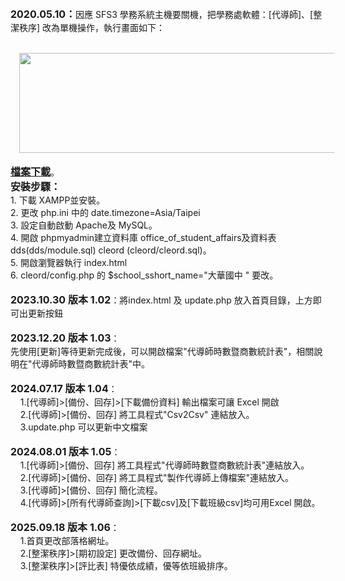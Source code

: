 <b><span style="font-size: medium;">2020.05.10：</span></b>因應 SFS3 學務系統主機要關機，把學務處軟體：[代導師]、[整潔秩序] 改為單機操作，執行畫面如下：<br />
<br />
<div class="separator" style="clear: both; text-align: center;">
<a href="https://blogger.googleusercontent.com/img/b/R29vZ2xl/AVvXsEjariaOASAX1DwsDUqWo6NgoIQz8KCYTP8cY6YeP4O6tRncs8sVz06lmiBMuEGRUmkfSfT_WB0MZrW4UV5_7p3EHEmM9FYHfLBMHgvOZffxy8xzsd-nrHOv9paYmRDf-HyF4lA_oQpMLPxq/s1600/%25E6%2593%25B7%25E5%258F%2596.JPG" style="margin-left: 1em; margin-right: 1em;"><img border="0" height="160" src="https://blogger.googleusercontent.com/img/b/R29vZ2xl/AVvXsEjariaOASAX1DwsDUqWo6NgoIQz8KCYTP8cY6YeP4O6tRncs8sVz06lmiBMuEGRUmkfSfT_WB0MZrW4UV5_7p3EHEmM9FYHfLBMHgvOZffxy8xzsd-nrHOv9paYmRDf-HyF4lA_oQpMLPxq/s640/%25E6%2593%25B7%25E5%258F%2596.JPG" width="640" /></a></div>
<br />
<!--more--><a href="https://github.com/CetaceaWang/OfficeOfStudentAffairs/archive/refs/heads/main.zip" target="_blank"><b><span style="font-size: medium;">檔案下載</span></b></a>。<br /><b><span style="font-size: medium;">
安裝步驟：</span></b><br />
1. 下載 XAMPP並安裝。<br />
2. 更改 php.ini 中的 date.timezone=Asia/Taipei<br />
3. 設定自動啟動 Apache及 MySQL。<br />
4. 開啟 phpmyadmin建立資料庫 office_of_student_affairs及資料表 dds(dds/module.sql) cleord (cleord/cleord.sql)。<br />
5. 開啟瀏覽器執行 index.html<br />
6. cleord/config.php 的 $school_sshort_name="大華國中 " 要改。<div><br /></div><div><b><span style="font-size: medium;">2023.10.30 版本 1.02</span></b>：將index.html 及 update.php 放入首頁目錄，上方即可出更新按鈕</div><div><br /></div><div><b><span style="font-size: medium;">2023.12.20 版本 1.03</span></b>：</div><div>先使用[更新]等待更新完成後，可以開啟檔案"代導師時數暨商數統計表"，相關說明在"代導師時數暨商數統計表"中。</div><div><br /></div><div><b><span style="font-size: medium;">2024.07.17&nbsp;版本 1.04</span></b>：</div><div><span>&nbsp; &nbsp; 1.[代導師]&gt;[備份、回存]&gt;[下載備份資料] 輸出檔案可讓 Excel 開啟</span><br /></div><div><span><span>&nbsp; &nbsp; 2.</span></span>[代導師]&gt;[備份、回存] 將工具程式"Csv2Csv" 連結放入。</div><div><span>&nbsp; &nbsp; 3.</span>update.php 可以更新中文檔案</div><div><br /></div><div><div><b><span style="font-size: medium;">2024.08.01 版本 1.05</span></b>：</div><div><span>&nbsp; &nbsp; 1.</span>[代導師]&gt;[備份、回存] 將工具程式"代導師時數暨商數統計表"連結放入。</div><div><span>&nbsp; &nbsp; 2.</span>[代導師]&gt;[備份、回存] 將工具程式"製作代導師上傳檔案"連結放入。</div><div><span>&nbsp; &nbsp; 3.</span>[代導師]&gt;[備份、回存]&nbsp;簡化流程。</div></div><div><span><span>&nbsp; &nbsp; 4</span>.</span>[代導師]&gt;[所有代導師查詢]&gt;[下載csv]及[下載班級csv]均可用Excel 開啟。</div><div><br /></div><div><b><span style="font-size: medium;">2025.09.18 版本 1.06</span></b>：</div><div><span>&nbsp; &nbsp; 1.</span>首頁更改部落格網址。</div><div><span>&nbsp; &nbsp; 2.</span>[整潔秩序]&gt;[期初設定] 更改備份、回存網址。</div><div><span>&nbsp; &nbsp; 3.</span>[整潔秩序]&gt;[評比表] 特優依成績，優等依班級排序。&nbsp;</div>

